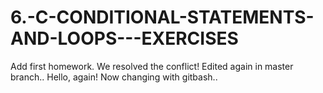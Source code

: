 # 6.-C-CONDITIONAL-STATEMENTS-AND-LOOPS---EXERCISES
Add first homework.
We resolved the conflict!
Edited again in master branch..
Hello, again!
Now changing with gitbash..